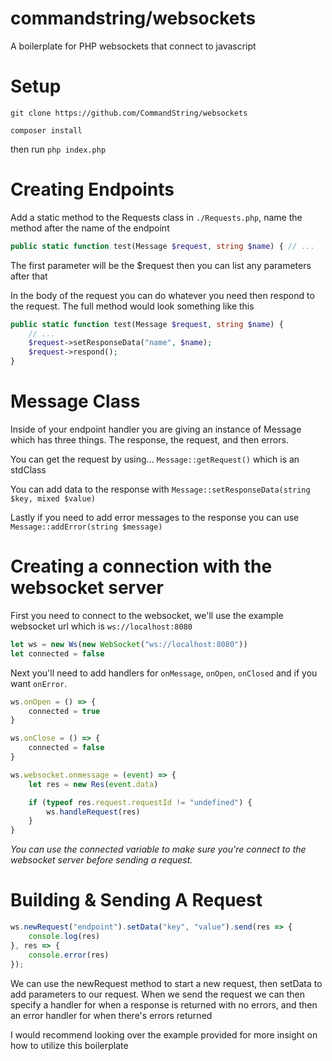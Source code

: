 # commandstring/websockets #
A boilerplate for PHP websockets that connect to javascript

# Setup

`git clone https://github.com/CommandString/websockets`

`composer install`

then run `php index.php`

# Creating Endpoints

Add a static method to the Requests class in `./Requests.php`, name the method after the name of the endpoint

```php
public static function test(Message $request, string $name) { // ...
```

The first parameter will be the $request then you can list any parameters after that

In the body of the request you can do whatever you need then respond to the request. The full method would look something like this

```php
public static function test(Message $request, string $name) {
    // ...
    $request->setResponseData("name", $name);
    $request->respond();
}
```

# Message Class

Inside of your endpoint handler you are giving an instance of Message which has three things. The response, the request, and then errors. 

You can get the request by using... `Message::getRequest()` which is an stdClass  

You can add data to the response with `Message::setResponseData(string $key, mixed $value)`

Lastly if you need to add error messages to the response you can use `Message::addError(string $message)`

# Creating a connection with the websocket server

First you need to connect to the websocket, we'll use the example websocket url which is `ws://localhost:8080`

```js
let ws = new Ws(new WebSocket("ws://localhost:8080"))
let connected = false
```

Next you'll need to add handlers for `onMessage`, `onOpen`, `onClosed` and if you want `onError`.
```js
ws.onOpen = () => {
    connected = true
}

ws.onClose = () => {
    connected = false
}

ws.websocket.onmessage = (event) => {
    let res = new Res(event.data)

    if (typeof res.request.requestId != "undefined") {
        ws.handleRequest(res)
    }
}
```

*You can use the connected variable to make sure you're connect to the websocket server before sending a request.*


# Building & Sending A Request

```js
ws.newRequest("endpoint").setData("key", "value").send(res => {
    console.log(res)
}, res => {
    console.error(res)
});
```

We can use the newRequest method to start a new request, then setData to add parameters to our request. When we send the request we can then specify a handler for when a response is returned with no errors, and then an error handler for when there's errors returned

I would recommend looking over the example provided for more insight on how to utilize this boilerplate
